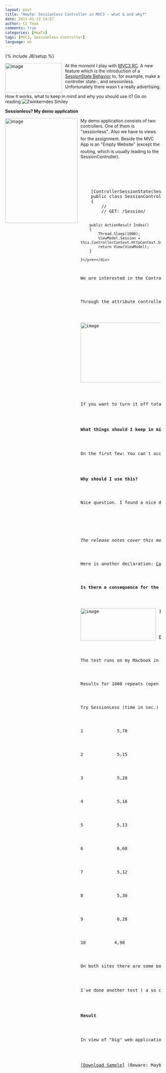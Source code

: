 ```yaml
---
layout: post
title: "HowTo: Sessionless Controller in MVC3 – what & and why?"
date: 2011-01-12 14:57
author: CI Team
comments: true
categories: [HowTo]
tags: [MVC3, Sessionless Controller]
language: en
---
```

{% include JB/setup %}

  <p><img style="background-image: none; border-bottom: 0px; border-left: 0px; margin: 0px 10px 0px 0px; padding-left: 0px; padding-right: 0px; border-top: 0px; border-right: 0px; padding-top: 0px" title="image" border="0" alt="image" align="left" src="{{BASE_PATH}}/assets/wp-images-de/image_thumb316.png" width="184" height="96" />At the moment I play with <a href="http://www.microsoft.com/downloads/en/details.aspx?FamilyID=a920ccee-1397-4feb-824a-2dfefee47d54">MVC3 RC</a>. A new feature which is the introduction of a <a href="http://www.lostechies.com/blogs/dahlbyk/archive/2010/12/06/renderaction-with-asp-net-mvc-3-sessionless-controllers.aspx?utm_source=feedburner&amp;utm_medium=feed&amp;utm_campaign=Feed:+LosTechies+(LosTechies)&amp;utm_content=Google+International">SessionState Behavior</a> to, for example, make a controller state-, and sessionless. Unfortunately there wasn´t a really advertising.</p>
<p>How it works, what to keep in mind and why you should use it? Go on reading <img style="border-bottom-style: none; border-right-style: none; border-top-style: none; border-left-style: none" class="wlEmoticon wlEmoticon-winkingsmile" alt="Zwinkerndes Smiley" src="{{BASE_PATH}}/assets/wp-images-en/wlEmoticon-winkingsmile8.png" /></p>  <!--more-->  <p><b>Sessionless? My demo application</b></p>  
  <p><img style="background-image: none; border-bottom: 0px; border-left: 0px; margin: 0px 10px 0px 0px; padding-left: 0px; padding-right: 0px; border-top: 0px; border-right: 0px; padding-top: 0px" title="image" border="0" alt="image" align="left" src="{{BASE_PATH}}/assets/wp-images-de/image_thumb317.png" width="234" height="339" />My demo application consists of two controllers. One of them is "sessionless". Also we have to views for the assignment. Beside the MVC App is an "Empty Website" (except the routing, which is usually leading to the SessionController).</p>
<p>   <br />    <br />    <br />    <br /></p>  
  
  
  <div style="padding-bottom: 0px; margin: 0px; padding-left: 0px; padding-right: 0px; display: inline; float: none; padding-top: 0px" id="scid:812469c5-0cb0-4c63-8c15-c81123a09de7:61f0a4b9-6475-45c7-8c46-51fa5d5287f7" class="wlWriterEditableSmartContent"><pre name="code" class="c#">    [ControllerSessionState(SessionStateBehavior.Default)]
    public class SessionController : Controller
    {
        //
        // GET: /Session/

        public ActionResult Index()
        {
            Thread.Sleep(1000);
            ViewModel.Session = this.ControllerContext.HttpContext.Session.SessionID;
            return View(ViewModel);
        }

    }</pre></div>

<p>We are interested in the ControllerSessionState Attribute (Beware: I´ve heard that this will be renamed in the final so you need to look for it again <img style="border-bottom-style: none; border-right-style: none; border-top-style: none; border-left-style: none" class="wlEmoticon wlEmoticon-winkingsmile" alt="Zwinkerndes Smiley" src="{{BASE_PATH}}/assets/wp-images-en/wlEmoticon-winkingsmile8.png" />)</p>

<p>Through the attribute controller-state you are able to access the Sessionstates:</p>

<p><img style="background-image: none; border-bottom: 0px; border-left: 0px; padding-left: 0px; padding-right: 0px; border-top: 0px; border-right: 0px; padding-top: 0px" title="image" border="0" alt="image" src="{{BASE_PATH}}/assets/wp-images-de/image_thumb318.png" width="340" height="193" /></p>

<p>If you want to turn it off totally than choose "disable". Afterwards the session will be "zero". </p>

<p><b>What things should I keep in mind?</b></p>




<p>On the first few: You can´t access the Session. That means, for example, for recognizing the user you use the FormsAuth Cookie and so on. As soon if you try to write something into the "TempData" <a href="http://www.dotnetcurry.com/ShowArticle.aspx?ID=609&amp;AspxAutoDetectCookieSupport=1">you are going to receive an Exception</a> "The SessionStateTempDataProvider class requires session state to be enabled". If you try to move a file from controller A to controller B you need a cookie. But there is a CookieStateTempDataProvider used to be in the new MVC Futures. </p>




<p><b>Why should I use this?</b></p>




<p>Nice question. I found a nice declaration in a <a href="http://stackoverflow.com/questions/4139428/what-are-some-scenarios-of-having-a-session-less-controller-in-asp-net-mv3">Stackoverflow</a> Post:</p>

<p><i></i></p>

<p><i>The release notes cover this more (you can download them from the download link above). Session state is designed so that only one request from a particular user/session occurs at a time. So if you have a page that has multiple AJAX callbacks happening at once they will be processed in serial fashion on the server. Going session-less means that they would execute in parallel.</i></p>

<p>Here is another declaration: <a href="http://weblogs.asp.net/imranbaloch/archive/2010/07/10/concurrent-requests-in-asp-net-mvc.aspx">Concurrent Requests in ASP.NET MVC</a></p>




<p><b>Is there a consequence for the performance? </b></p>




<p><img style="background-image: none; border-bottom: 0px; border-left: 0px; margin: 0px 10px 0px 0px; padding-left: 0px; padding-right: 0px; border-top: 0px; border-right: 0px; padding-top: 0px" title="image" border="0" alt="image" align="left" src="{{BASE_PATH}}/assets/wp-images-de/image_thumb319.png" width="244" height="105" />I´ve done some experiments with Visual Studio 2010 Test Tools and I tried to run a WebPerformances Test in the controller without the Thread.Sleep with 1000 iterations on sessionless and on the "normal" controller. </p>

<p><u>Beware: I´ve never tested something with WebTest Tools from Visual Studio 2010 Test Tools. Because of this it´s possible that my results are wrong. </u></p>

<p>The test runs on my Macbook in a VM. The WebApp is hosted in IIS7 - because of this the results aren´t significant for any performance stories of an IIS. </p>

<p>Results for 1000 repeats (open the site a 1000 times) and NO Thread.Sleep:</p>

<p>Try SessionLess (time in sec.) Session (time in sec.)</p>

<p>1&#160;&#160;&#160;&#160;&#160;&#160;&#160;&#160;&#160;&#160;&#160;&#160; 5,70&#160;&#160;&#160;&#160;&#160;&#160;&#160;&#160;&#160;&#160;&#160;&#160;&#160;&#160;&#160;&#160;&#160;&#160;&#160;&#160;&#160;&#160;&#160;&#160;&#160;&#160;&#160;&#160;&#160;&#160;&#160;&#160;&#160;&#160;&#160;&#160; 6,17</p>

<p>2&#160;&#160;&#160;&#160;&#160;&#160;&#160;&#160;&#160;&#160;&#160;&#160; 5,15&#160;&#160;&#160;&#160;&#160;&#160;&#160;&#160;&#160;&#160;&#160;&#160;&#160;&#160;&#160;&#160;&#160;&#160;&#160;&#160;&#160;&#160;&#160;&#160;&#160;&#160;&#160;&#160;&#160;&#160;&#160;&#160;&#160;&#160;&#160;&#160; 6,21</p>

<p>3&#160;&#160;&#160;&#160;&#160;&#160;&#160;&#160;&#160;&#160;&#160;&#160; 5,28&#160;&#160;&#160;&#160;&#160;&#160;&#160;&#160;&#160;&#160;&#160;&#160;&#160;&#160;&#160;&#160;&#160;&#160;&#160;&#160;&#160;&#160;&#160;&#160;&#160;&#160;&#160;&#160;&#160;&#160;&#160;&#160;&#160;&#160;&#160;&#160; 5,15</p>

<p>4&#160;&#160;&#160;&#160;&#160;&#160;&#160;&#160;&#160;&#160;&#160;&#160; 5,16&#160;&#160;&#160;&#160;&#160;&#160;&#160;&#160;&#160;&#160;&#160;&#160;&#160;&#160;&#160;&#160;&#160;&#160;&#160;&#160;&#160;&#160;&#160;&#160;&#160;&#160;&#160;&#160;&#160;&#160;&#160;&#160;&#160;&#160;&#160;&#160; 6,74</p>

<p>5&#160;&#160;&#160;&#160;&#160;&#160;&#160;&#160;&#160;&#160;&#160;&#160; 5,13&#160;&#160;&#160;&#160;&#160;&#160;&#160;&#160;&#160;&#160;&#160;&#160;&#160;&#160;&#160;&#160;&#160;&#160;&#160;&#160;&#160;&#160;&#160;&#160;&#160;&#160;&#160;&#160;&#160;&#160;&#160;&#160;&#160;&#160;&#160;&#160; 5,54</p>

<p>6&#160;&#160;&#160;&#160;&#160;&#160;&#160;&#160;&#160;&#160;&#160;&#160; 6,68&#160;&#160;&#160;&#160;&#160;&#160;&#160;&#160;&#160;&#160;&#160;&#160;&#160;&#160;&#160;&#160;&#160;&#160;&#160;&#160;&#160;&#160;&#160;&#160;&#160;&#160;&#160;&#160;&#160;&#160;&#160;&#160;&#160;&#160;&#160;&#160; 5,50</p>

<p>7&#160;&#160;&#160;&#160;&#160;&#160;&#160;&#160;&#160;&#160;&#160;&#160; 5,12&#160;&#160;&#160;&#160;&#160;&#160;&#160;&#160;&#160;&#160;&#160;&#160;&#160;&#160;&#160;&#160;&#160;&#160;&#160;&#160;&#160;&#160;&#160;&#160;&#160;&#160;&#160;&#160;&#160;&#160;&#160;&#160;&#160;&#160;&#160;&#160; 5,17</p>

<p>8&#160;&#160;&#160;&#160;&#160;&#160;&#160;&#160;&#160;&#160;&#160;&#160; 5,30&#160;&#160;&#160;&#160;&#160;&#160;&#160;&#160;&#160;&#160;&#160;&#160;&#160;&#160;&#160;&#160;&#160;&#160;&#160;&#160;&#160;&#160;&#160;&#160;&#160;&#160;&#160;&#160;&#160;&#160;&#160;&#160;&#160;&#160;&#160;&#160; 5,66</p>

<p>9&#160;&#160;&#160;&#160;&#160;&#160;&#160;&#160;&#160;&#160;&#160;&#160; 6,28&#160;&#160;&#160;&#160;&#160;&#160;&#160;&#160;&#160;&#160;&#160;&#160;&#160;&#160;&#160;&#160;&#160;&#160;&#160;&#160;&#160;&#160;&#160;&#160;&#160;&#160;&#160;&#160;&#160;&#160;&#160;&#160;&#160;&#160;&#160;&#160; 5,30</p>

<p>10&#160;&#160;&#160;&#160;&#160;&#160;&#160;&#160;&#160;&#160; 4,98&#160;&#160;&#160;&#160;&#160;&#160;&#160;&#160;&#160;&#160;&#160;&#160;&#160;&#160;&#160;&#160;&#160;&#160;&#160;&#160;&#160;&#160;&#160;&#160;&#160;&#160;&#160;&#160;&#160;&#160;&#160;&#160;&#160;&#160;&#160;&#160; 5,27</p>

<p>On both sites there are some bolters but all in all we can see, that the Sessionless Controller is a bit faster. </p>

<p>I´ve done another test ( a so called "LoadTest") with equal results. By the way: Really interesting tool, I´m sure it´s worth to take a look on it later on. But enough for now. </p>

<p><b>Result</b></p>




<p>In view of "big" web applications and scalability this could be an interesting subject for you. But if we talk about a usually site I´m sure you can live without this. To put something into a session is sometimes very comfortable and nice for some applications like for example wizard. That´s what I think about but maybe I´m wrong <img style="border-bottom-style: none; border-right-style: none; border-top-style: none; border-left-style: none" class="wlEmoticon wlEmoticon-winkingsmile" alt="Zwinkerndes Smiley" src="{{BASE_PATH}}/assets/wp-images-en/wlEmoticon-winkingsmile8.png" /></p>

<p><a href="{{BASE_PATH}}/assets/files/democode/mvcsessionless/mvcsessionless.zip">[Download Sample]</a> (Beware: Maybe you will need a higher version of Visual Studio to run the Test project) </p>
